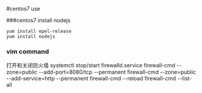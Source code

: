 #centos7 use

###centos7 install nodejs

	yum install epel-release
	yum install nodejs 

### vim command
	
打开和关闭防火墙
	systemctl stop/start firewalld.service
	firewall-cmd --zone=public --add-port=8080/tcp --permanent
	firewall-cmd --zone=public --add-service=http --permanent
	firewall-cmd --reload
	firewall-cmd --list-all